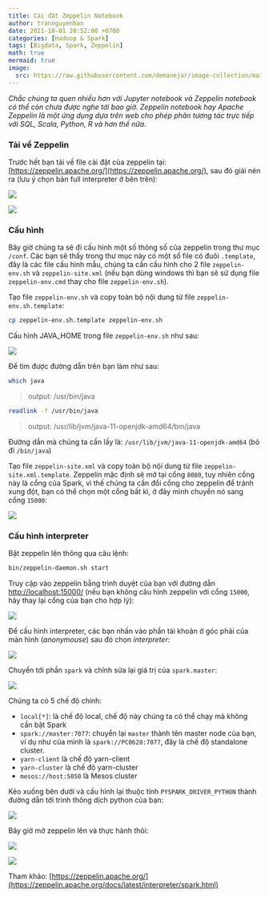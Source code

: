 ```yaml
---
title: Cài đặt Zeppelin Notebook
author: trannguyenhan 
date: 2021-10-01 20:52:00 +0700
categories: [Hadoop & Spark]
tags: [Bigdata, Spark, Zeppelin]
math: true
mermaid: true
image:
  src: https://raw.githubusercontent.com/demanejar/image-collection/main/zeppelin/thumbnail.png
---
```

*Chắc chúng ta quen nhiều hơn với Jupyter notebook và Zeppelin notebook có thể còn chưa được nghe tới bao giờ. Zeppelin notebook hay Apache Zeppelin là một ứng dụng dựa trên web cho phép phân tương tác trực tiếp với SQL, Scala, Python, R và hơn thế nữa.*

### Tải về Zeppelin

Trước hết bạn tải về file cài đặt của zeppelin tại: [https://zeppelin.apache.org/](https://zeppelin.apache.org/), sau đó giải nén ra (lưu ý chọn bản full interpreter ở bên trên):

![](https://raw.githubusercontent.com/demanejar/image-collection/main/zeppelin/download.png)

![](https://raw.githubusercontent.com/demanejar/image-collection/main/zeppelin/download1.png)

### Cấu hình

Bây giờ chúng ta sẽ đi cấu hình một số thông số của zeppelin trong thư mục `/conf`.  Các bạn sẽ thấy trong thư mục này có một số file có đuôi `.template`, đây là các file cấu hình mẫu, chúng ta cần cấu hình cho 2 file `zeppelin-env.sh` và `zeppelin-site.xml` (nếu bạn dùng windows thì bạn sẽ sử dụng file `zeppelin-env.cmd` thay cho file `zeppelin-env.sh`).

Tạo file `zeppelin-env.sh` và copy toàn bộ nội dung từ file `zeppelin-env.sh.template`: 

```bash
cp zeppelin-env.sh.template zeppelin-env.sh
```

Cấu hình JAVA_HOME trong file `zeppelin-env.sh` như sau: 

![](https://raw.githubusercontent.com/demanejar/image-collection/main/zeppelin/java_home.png)

Để tìm được đường dẫn trên bạn làm như sau: 

```bash
which java
```
> output: /usr/bin/java

```bash
readlink -f /usr/bin/java
```
> output:  /usr/lib/jvm/java-11-openjdk-amd64/bin/java

Đường dẫn mà chúng ta cần lấy là: `/usr/lib/jvm/java-11-openjdk-amd64` (bỏ đi `/bin/java`)

Tạo file `zeppelin-site.xml` và copy toàn bộ nội dung từ file `zeppelin-site.xml.template`. Zeppelin mặc định sẽ mở tại cổng `8080`, tuy nhiên cổng này là cổng của Spark, vì thế chúng ta cần đổi cổng cho zeppelin để tránh xung đột, bạn có thể chọn một cổng bất kì, ở đây mình chuyển nó sang cổng `15000`: 

![](https://raw.githubusercontent.com/demanejar/image-collection/main/zeppelin/change_port.png)

### Cấu hình interpreter

Bật zeppelin lên thông qua câu lệnh: 

```bash
bin/zeppelin-daemon.sh start
```

Truy cập vào zeppelin bằng trình duyệt của bạn với đường dẫn [http://localhost:15000/](http://localhost:15000/) (nếu bạn không câu hình zeppelin với cổng `15000`, hãy thay lại cổng của bạn cho hợp lý): 

![](https://raw.githubusercontent.com/demanejar/image-collection/main/zeppelin/zeppelin.png)

Để cấu hình interpreter, các bạn nhấn vào phần tài khoản ở góc phải của màn hình (_anonymouse_) sau đó chọn _interpreter_: 

![](https://raw.githubusercontent.com/demanejar/image-collection/main/zeppelin/interpreter.png)

Chuyển tới phần `spark` và chỉnh sửa lại giá trị của `spark.master`: 

![](https://raw.githubusercontent.com/demanejar/image-collection/main/zeppelin/spark_interpreter.png)

Chúng ta có 5 chế độ chính: 
- `local[*]`:  là chế độ local, chế độ này chúng ta có thể chạy mà không cần bật Spark
- `spark://master:7077`: chuyển lại `master` thành tên master node của bạn, ví dụ như của mình là `spark://PC0628:7077`, đây là chế độ standalone cluster.
- `yarn-client`  là chế độ yarn-client 
- `yarn-cluster`  là chế độ yarn-cluster
- `mesos://host:5050`  là Mesos cluster

Kéo xuống bên dưới và cấu hình lại thuộc tính `PYSPARK_DRIVER_PYTHON` thành đường dẫn tới trình thông dịch python của bạn: 

![](https://raw.githubusercontent.com/demanejar/image-collection/main/zeppelin/pyspark_interpreter.png)

Bây giờ mở zeppelin lên và thực hành thôi: 

![](https://raw.githubusercontent.com/demanejar/image-collection/main/zeppelin/create_new_notebook.png)

![](https://raw.githubusercontent.com/demanejar/image-collection/main/zeppelin/code_zeppelin.png)

Tham khảo: [https://zeppelin.apache.org/](https://zeppelin.apache.org/docs/latest/interpreter/spark.html)
